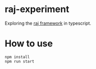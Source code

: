 # raj-experiment

Exploring the [raj framework](https://www.npmjs.com/package/raj) in typescript.

# How to use

```
npm install
npm run start
```
